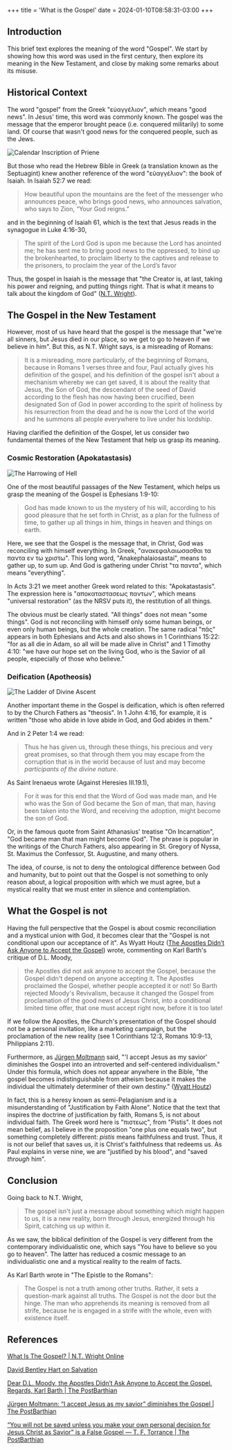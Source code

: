 +++
title = 'What is the Gospel'
date = 2024-01-10T08:58:31-03:00
+++

## Introduction

This brief text explores the meaning of the word "Gospel". We start by showing how this word was used in the first century, then explore its meaning in the New Testament, and close by making some remarks about its misuse.

## Historical Context

The word "gospel" from the Greek "εὐαγγέλιον", which means "good news". In Jesus' time, this word was commonly known. The gospel was the message that the emperor brought peace (i.e. conquered militarily) to some land. Of course that wasn't good news for the conquered people, such as the Jews.

![Calendar Inscription of Priene](/images/202309101225_Calendar_Inscription_of_Priene.bmp)

But those who read the Hebrew Bible in Greek (a translation known as the Septuagint) knew another reference of the word "εὐαγγέλιον": the book of Isaiah. In Isaiah 52:7 we read:

> How beautiful upon the mountains
>    are the feet of the messenger who announces peace,
> who brings good news,
>    who announces salvation,
>    who says to Zion, “Your God reigns.”

and in the beginning of Isaiah 61, which is the text that Jesus reads in the synagogue in Luke 4:16-30,

>  The spirit of the Lord God is upon me
>     because the Lord has anointed me;
> he has sent me to bring good news to the oppressed,
>     to bind up the brokenhearted,
> to proclaim liberty to the captives
>     and release to the prisoners,
> to proclaim the year of the Lord’s favor

Thus, the gospel in Isaiah is the message that "the Creator is, at last, taking his power and reigning, and putting things right. That is what it means to talk about the kingdom of God" ([N.T. Wright](https://www.youtube.com/watch?v=ji0XgjPumVI)).

## The Gospel in the New Testament

However, most of us have heard that the gospel is the message that "we're all sinners, but Jesus died in our place, so we get to go to heaven if we believe in him". But this, as N.T. Wright says, is a misreading of Romans:

> It is a misreading, more particularly, of the beginning of Romans, because in Romans 1 verses three and four, Paul actually gives his definition of the gospel, and his definition of the gospel isn't about a mechanism whereby we can get saved, it is about the reality that Jesus, the Son of God, the descendant of the seed of David according to the flesh has now having been crucified, been designated Son of God in power according to the spirit of holiness by his resurrection from the dead and he is now the Lord of the world and he summons all people everywhere to live under his lordship.

Having clarified the definition of the Gospel, let us consider two fundamental themes of the New Testament that help us grasp its meaning.

### Cosmic Restoration (Apokatastasis)

![The Harrowing of Hell](/images/202309101430_The_Harrowing_of_Hell.bmp)

One of the most beautiful passages of the New Testament, which helps us grasp the meaning of the Gospel is Ephesians 1:9-10:

> God has made known to us the mystery of his will, according to his good pleasure that he set forth in Christ, as a plan for the fullness of time, to gather up all things in him, things in heaven and things on earth.

Here, we see that the Gospel is the message that, in Christ, God was reconciling with himself everything. In Greek, "ανακεφαλαιωσασθαι τα παντα εν τω χριστω". This long word, "Anakephalaiosastai", means to gather up, to sum up. And God is gathering under Christ "τα παντα", which means "everything".

In Acts 3:21 we meet another Greek word related to this: "Apokatastasis". The expression here is "αποκαταστασεως παντων", which means "universal restoration" (as the NRSV puts it), the restitution of all things.

The obvious must be clearly stated. "All things" does not mean "some things". God is not reconciling with himself only some human beings, or even only human beings, but the whole creation. The same radical "πᾶς" appears in both Ephesians and Acts and also shows in 1 Corinthians 15:22: "for as all die in Adam, so all will be made alive in Christ" and 1 Timothy 4:10: "we have our hope set on the living God, who is the Savior of all people, especially of those who believe."

### Deification (Apotheosis)

![The Ladder of Divine Ascent](/images/202309101434_The_Ladder_of_Divine_Ascent.bmp)

Another important theme in the Gospel is deification, which is often referred to by the Church Fathers as "theosis". In 1 John 4:16, for example, it is written "those who abide in love abide in God, and God abides in them."

And in 2 Peter 1:4 we read:

> Thus he has given us, through these things, his precious and very great promises, so that through them you may escape from the corruption that is in the world because of lust and may become *participants of the divine nature*.

As Saint Irenaeus wrote (Against Heresies III.19.1),

> For it was for this end that the Word of God was made man, and He who was the Son of God became the Son of man, that man, having been taken into the Word, and receiving the adoption, might become the son of God.

Or, in the famous quote from Saint Athanasius' treatise "On Incarnation", "God became man that man might become God". The phrase is popular in the writings of the Church Fathers, also appearing in St. Gregory of Nyssa, St. Maximus the Confessor, St. Augustine, and many others.

The idea, of course, is not to deny the ontological difference between God and humanity, but to point out that the Gospel is not something to only reason about, a logical proposition with which we must agree, but a mystical reality that we must enter in silence and contemplation.

## What the Gospel is not

Having the full perspective that the Gospel is about cosmic reconciliation and a mystical union with God, it becomes clear that the "Gospel is not conditional upon our acceptance of it". As Wyatt Houtz ([The Apostles Didn’t Ask Anyone to Accept the Gospel](http://postbarthian.com/2017/04/21/dear-d-l-moody-apostles-didnt-ask-anyone-accept-gospel-regards-karl-barth/)) wrote, commenting on Karl Barth's critique of D.L. Moody,

> the Apostles did not ask anyone to accept the Gospel, because the Gospel didn't depend on anyone accepting it. The Apostles proclaimed the Gospel, whether people accepted it or not! So Barth rejected Moody's Revivalism, because it changed the Gospel from proclamation of the good news of Jesus Christ, into a conditional limited time offer, that one must accept right now, before it is too late!

If we follow the Apostles, the Church's presentation of the Gospel should not be a personal invitation, like a marketing campaign, but the proclamation of the new reality (see 1 Corinthians 12:3, Romans 10:9-13, Philippians 2:11).

Furthermore, as [Jürgen Moltmann](https://postbarthian.com/2017/04/26/jurgen-moltmann-accept-jesus-savior-diminishes-gospel/) said, "'I accept Jesus as my savior' diminishes the Gospel into an introverted and self-centered individualism." Under this formula, which does not appear anywhere in the Bible, "the gospel becomes indistinguishable from atheism because it makes the individual the ultimately determiner of their own destiny." ([Wyatt Houtz](https://postbarthian.com/2019/02/12/you-will-not-be-saved-unless-you-make-your-own-personal-decision-for-jesus-christ-as-savior-is-a-false-gospel-t-f-torrance/))

In fact, this is a heresy known as semi-Pelagianism and is a misunderstanding of "Justification by Faith Alone". Notice that the text that inspires the doctrine of justification by faith, Romans 5, is not about individual faith. The Greek word here is "πιστεως", from "Pistis". It does not mean belief, as I believe in the proposition "one plus one equals two", but something completely different: *pistis* means faithfulness and trust. Thus, it is not our belief that saves us, it is Christ's faithfulness that redeems us. As Paul explains in verse nine, we are "justified by his blood", and "saved *through* him".

## Conclusion

Going back to N.T. Wright,

> The gospel isn't just a message about something which might happen to us, it is a new reality, born through Jesus, energized through his Spirit, catching us up within it.

As we saw, the biblical definition of the Gospel is very different from the contemporary individualistic one, which says "You have to believe so you go to heaven". The latter has reduced a cosmic message to an individualistic one and a mystical reality to the realm of facts.

As Karl Barth wrote in "The Epistle to the Romans":

> The Gospel is not a truth among other truths. Rather, it sets a question-mark against all truths. The Gospel is not the door but the hinge. The man who apprehends its meaning is removed from all strife, because he is engaged in a strife with the whole, even with existence itself.

## References

[What Is The Gospel? | N.T. Wright Online](https://www.youtube.com/watch?v=ji0XgjPumVI)

[David Bentley Hart on Salvation](https://www.youtube.com/watch?v=iCZZTNGhYSo)

[Dear D.L. Moody, the Apostles Didn’t Ask Anyone to Accept the Gospel. Regards, Karl Barth | The PostBarthian](http://postbarthian.com/2017/04/21/dear-d-l-moody-apostles-didnt-ask-anyone-accept-gospel-regards-karl-barth/)

[Jürgen Moltmann: “I accept Jesus as my savior” diminishes the Gospel | The PostBarthian](https://postbarthian.com/2017/04/26/jurgen-moltmann-accept-jesus-savior-diminishes-gospel/)

[“You will not be saved unless you make your own personal decision for Jesus Christ as Savior” is a False Gospel — T. F. Torrance | The PostBarthian](https://postbarthian.com/2019/02/12/you-will-not-be-saved-unless-you-make-your-own-personal-decision-for-jesus-christ-as-savior-is-a-false-gospel-t-f-torrance/)
